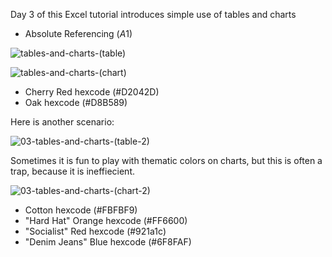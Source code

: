 Day 3 of this Excel tutorial introduces simple use of tables and charts

* Absolute Referencing ($A$1)

![tables-and-charts-(table)](https://github.com/user-attachments/assets/76473e3d-97e6-43c0-946a-ef4009a4b15c)

![tables-and-charts-(chart)](https://github.com/user-attachments/assets/e93abf7d-b0a3-441e-81c5-37c3173250f0)

* Cherry Red hexcode (#D2042D)
* Oak hexcode (#D8B589)

Here is another scenario:

![03-tables-and-charts-(table-2)](https://github.com/user-attachments/assets/86c898cf-19f0-473b-b919-652d7345cf2c)

Sometimes it is fun to play with thematic colors on charts, but this is often a trap, because it is ineffiecient.

![03-tables-and-charts-(chart-2)](https://github.com/user-attachments/assets/cc980efe-7989-444a-b697-d24857a974e0)

* Cotton hexcode (#FBFBF9)
* "Hard Hat" Orange hexcode (#FF6600)
* "Socialist" Red hexcode (#921a1c)
* "Denim Jeans" Blue hexcode (#6F8FAF)
